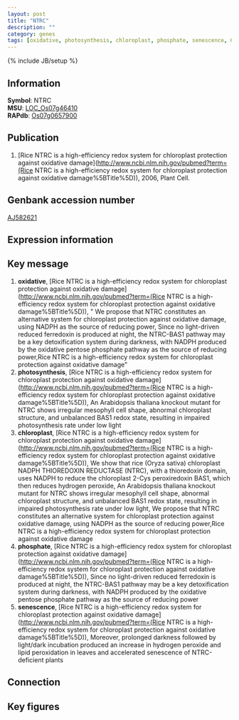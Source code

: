 ```yaml
---
layout: post
title: "NTRC"
description: ""
category: genes
tags: [oxidative, photosynthesis, chloroplast, phosphate, senescence, Gene]
---
```

{% include JB/setup %}

## Information
__Symbol__: NTRC  
__MSU__: [LOC_Os07g46410](http://rice.plantbiology.msu.edu/cgi-bin/ORF_infopage.cgi?orf=LOC_Os07g46410)  
__RAPdb__: [Os07g0657900](http://rapdb.dna.affrc.go.jp/viewer/gbrowse_details/irgsp1?name=Os07g0657900)  

## Publication
1. [Rice NTRC is a high-efficiency redox system for chloroplast protection against oxidative damage](http://www.ncbi.nlm.nih.gov/pubmed?term=(Rice NTRC is a high-efficiency redox system for chloroplast protection against oxidative damage%5BTitle%5D)), 2006, Plant Cell.

## Genbank accession number
[AJ582621](http://www.ncbi.nlm.nih.gov/nuccore/AJ582621)

## Expression information

## Key message
1. __oxidative__, [Rice NTRC is a high-efficiency redox system for chloroplast protection against oxidative damage](http://www.ncbi.nlm.nih.gov/pubmed?term=(Rice NTRC is a high-efficiency redox system for chloroplast protection against oxidative damage%5BTitle%5D)), " We propose that NTRC constitutes an alternative system for chloroplast protection against oxidative damage, using NADPH as the source of reducing power, Since no light-driven reduced ferredoxin is produced at night, the NTRC-BAS1 pathway may be a key detoxification system during darkness, with NADPH produced by the oxidative pentose phosphate pathway as the source of reducing power,Rice NTRC is a high-efficiency redox system for chloroplast protection against oxidative damage"
2. __photosynthesis__, [Rice NTRC is a high-efficiency redox system for chloroplast protection against oxidative damage](http://www.ncbi.nlm.nih.gov/pubmed?term=(Rice NTRC is a high-efficiency redox system for chloroplast protection against oxidative damage%5BTitle%5D)),  An Arabidopsis thaliana knockout mutant for NTRC shows irregular mesophyll cell shape, abnormal chloroplast structure, and unbalanced BAS1 redox state, resulting in impaired photosynthesis rate under low light
3. __chloroplast__, [Rice NTRC is a high-efficiency redox system for chloroplast protection against oxidative damage](http://www.ncbi.nlm.nih.gov/pubmed?term=(Rice NTRC is a high-efficiency redox system for chloroplast protection against oxidative damage%5BTitle%5D)),  We show that rice (Oryza sativa) chloroplast NADPH THIOREDOXIN REDUCTASE (NTRC), with a thioredoxin domain, uses NADPH to reduce the chloroplast 2-Cys peroxiredoxin BAS1, which then reduces hydrogen peroxide, An Arabidopsis thaliana knockout mutant for NTRC shows irregular mesophyll cell shape, abnormal chloroplast structure, and unbalanced BAS1 redox state, resulting in impaired photosynthesis rate under low light, We propose that NTRC constitutes an alternative system for chloroplast protection against oxidative damage, using NADPH as the source of reducing power,Rice NTRC is a high-efficiency redox system for chloroplast protection against oxidative damage
4. __phosphate__, [Rice NTRC is a high-efficiency redox system for chloroplast protection against oxidative damage](http://www.ncbi.nlm.nih.gov/pubmed?term=(Rice NTRC is a high-efficiency redox system for chloroplast protection against oxidative damage%5BTitle%5D)),  Since no light-driven reduced ferredoxin is produced at night, the NTRC-BAS1 pathway may be a key detoxification system during darkness, with NADPH produced by the oxidative pentose phosphate pathway as the source of reducing power
5. __senescence__, [Rice NTRC is a high-efficiency redox system for chloroplast protection against oxidative damage](http://www.ncbi.nlm.nih.gov/pubmed?term=(Rice NTRC is a high-efficiency redox system for chloroplast protection against oxidative damage%5BTitle%5D)),  Moreover, prolonged darkness followed by light/dark incubation produced an increase in hydrogen peroxide and lipid peroxidation in leaves and accelerated senescence of NTRC-deficient plants

## Connection

## Key figures


